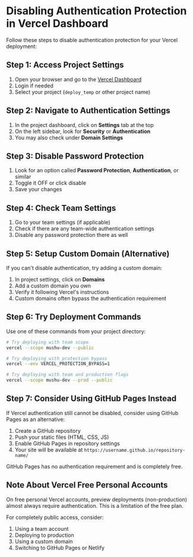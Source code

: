 # Disabling Authentication Protection in Vercel Dashboard

Follow these steps to disable authentication protection for your Vercel deployment:

## Step 1: Access Project Settings

1. Open your browser and go to the [Vercel Dashboard](https://vercel.com/dashboard)
2. Login if needed
3. Select your project (`deploy_temp` or other project name)

## Step 2: Navigate to Authentication Settings

1. In the project dashboard, click on **Settings** tab at the top
2. On the left sidebar, look for **Security** or **Authentication**
3. You may also check under **Domain Settings**

## Step 3: Disable Password Protection

1. Look for an option called **Password Protection**, **Authentication**, or similar
2. Toggle it OFF or click disable
3. Save your changes

## Step 4: Check Team Settings

1. Go to your team settings (if applicable)
2. Check if there are any team-wide authentication settings
3. Disable any password protection there as well

## Step 5: Setup Custom Domain (Alternative)

If you can't disable authentication, try adding a custom domain:

1. In project settings, click on **Domains**
2. Add a custom domain you own
3. Verify it following Vercel's instructions
4. Custom domains often bypass the authentication requirement

## Step 6: Try Deployment Commands

Use one of these commands from your project directory:

```bash
# Try deploying with team scope
vercel --scope mushu-dev --public

# Try deploying with protection bypass
vercel --env VERCEL_PROTECTION_BYPASS=1

# Try deploying with team and production flags
vercel --scope mushu-dev --prod --public
```

## Step 7: Consider Using GitHub Pages Instead

If Vercel authentication still cannot be disabled, consider using GitHub Pages as an alternative:

1. Create a GitHub repository
2. Push your static files (HTML, CSS, JS)
3. Enable GitHub Pages in repository settings
4. Your site will be available at `https://username.github.io/repository-name/`

GitHub Pages has no authentication requirement and is completely free.

## Note About Vercel Free Personal Accounts

On free personal Vercel accounts, preview deployments (non-production) almost always require authentication. This is a limitation of the free plan.

For completely public access, consider:
1. Using a team account
2. Deploying to production
3. Using a custom domain
4. Switching to GitHub Pages or Netlify